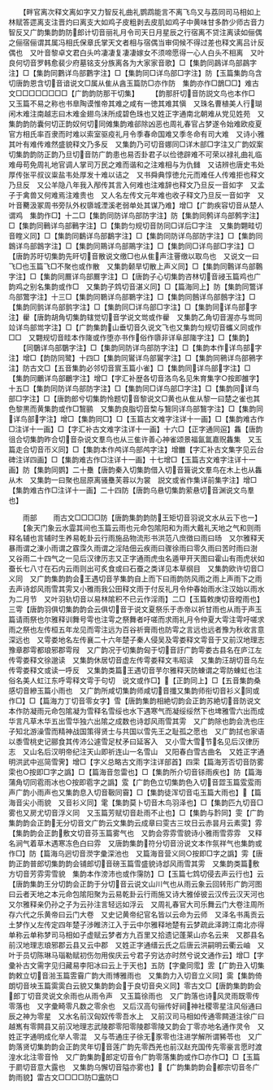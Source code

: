 <!-- { "loadSidebar": true } -->
　　【畔官离次释文离如字又力智反礼曲礼鹦鹉能言不离飞鸟又与荔同司马相如上林赋答遝离支注晋灼曰离支大如鸡子皮粗剥去皮肌如鸡子中黄味甘多酢少师古音力智反又广韵集韵韵防郎计切音丽礼月令司天日月星辰之行宿离不贷注离读如俪偶之俪宿俪谓其属冯相氏保章氏掌天文者相与宿偶当审伺候不得过差也释文离吕计反偶也　又叶音黎卓文君白头吟凄凄复凄凄嫁女不须啼愿得一心人白头不相离　又叶良何切音罗韩愈裴少府墓铭支分族离各为大家家音歌】□【集韵同鷐详鸟部鷐字注】□【集韵同鷜详鸟部鷜字注】□【集韵同□详鸟部□字注】防【玉篇集韵乌含切唐韵恩含切音谙说文□属从隹从酓玉篇防□亦作防　集韵亦作□鶕□□】难古文□□□□□□□□【广韵韵防那干切集】
　　【韵那肝切音防説文鸟也本作□　又玉篇不易之称也书臯陶谟惟帝其难之咸有一徳其难其愼　又珠名曹植美人行瑚闲木难注南越志曰木难金翅鸟沬所成碧色珠也又姓正字通南北朝难从党见姓苑　又集韵韵防囊何切正韵奴何切同傩集韵难郤除凶恶也周礼春官占梦遂令始难欧疫夏官方相氏率百隶而时难以索室驱疫礼月令季春命国难又季冬命有司大难　又诗小雅其叶有难传难然盛貌释文乃多反　又集韵乃可切音娜同□详木部□字注又广韵奴案切集韵韵防正韵乃旦切音防广韵患也易否卦君子以俭徳辟难不可荣以禄礼曲礼临难毋苟免周礼地官调人掌司万民之难而谐和之注难相与为仇雠　又诘辨也唐史韦处厚传张平叔议粜盐韦处厚发十难以诘之　又书舜典惇徳允元而难任人传难拒也释文乃旦反　又公羊隐八年我入邴传其言入何难也注难辞也释文乃旦反一音如字　又孟子于禽兽又何难焉注难贵也　又人名左传文元年难也收子释文乃旦反一音如字　又叶音臡汲冢周书旁队外权隳城湮溪老弱单处其谋乃难】增□【广韵疾容切音从楚人谓鸡　集韵作□】十二□【集韵同防详鸟部防字注】防【集韵同鹩详鸟部鹩字注】□【集韵同鷨详鸟部鷨字注】□【集韵匀规切音防同□详后□字注　又集韵翾畦切音睳义同】□【集韵同鷭详鸟部鷭字注】□【集韵同防详鸟部防字注】□【集韵同鷱详鸟部鷱字注】□【集韵同鷶详鸟部鷶字注】□【集韵同□详鸟部□字注】□【唐韵苏旴切集韵先旰切音散说文缴□也从隹声注罾缴以取鸟也　又说文一曰飞□也玉篇飞□不聚也或作散　又集韵颡旱切散上声义同】□【集韵同鷣详鸟部鷣字注】□【集韵同鷢详鸟部鷢字注】□【唐韵子心切集韵咨林切音祲玉篇鸡也广韵鸡之别名集韵或作□　又集韵子鸩切音湛义同】□【篇海同上】防【集韵同鷩详鸟部鷩字注】十三□【集韵同鸅详鸟部鸅字注】□【集韵同鷾详鸟部鷾字注】□【集韵同鹯详鸟部鹯字注】□【集韵同□详鸟部□字注】□【集韵同详鸟部字注】雤【唐韵胡角切集韵辖觉切音学说文鸴或作雤　又集韵乙角切音渥亦与鸴同竝详鸟部鸴字注】□【广韵集韵山垂切音久说文飞也又集韵匀规切音蠵义同或作□□　又翾规切音眭本作隓或作堕亦书作俗作隳非详阜部隓字注】□【集韵】
　　【同鸀详鸟部鸀字注】□【集韵同防详鸟部防字注】□【集韵本作详鸟部字注】增□【韵防同鹭】十四□【集韵同鸑详鸟部鸑字注】□【集韵同鸋详鸟部鸋字注】防古文□【五音集韵必邻切音賔玉篇小雀】□【集韵同详鸟部字注】□【集韵同鸍详鸟部鸍字注】增□【字汇补歴各切音洛鸟名见朱育集字○按即雒字】十五□【集韵同防详鸟部防字注】□【集韵同□详鸟部□字注】□【集韵同详鸟部□字注】□【唐韵郎兮切集韵怜题切音黎说文□黄也从隹从黎一曰楚之雀也其色黎黒而黄集韵或作□鵹鹂　又集韵良脂切音棃与鵹同详鸟部鵹字注】□【集韵同详鸟部字注】增□【集韵同□】□【玉篇古文难字注详十一画】□【集韵难古作□注详十一画】□【字汇补古文难字注详十一画】十六□【正字通同逭】雥【唐韵徂合切集韵昨合切音杂说文羣鸟也从三隹许善心神雀颂景福氤氲嘉贶雥集　又玉篇走合切音帀义同】□【集韵本作鸬详鸟部鸬字注】增雦【字汇补古文集字见云台碑注详四画】□【集韵难古作□注详十一画】十七增□【玉篇古文难字注详十一画】防【集韵同鹦】二十雧【唐韵秦入切集韵借入切音箿说文羣鸟在木上也从雥从木　又集韵一曰聚也屈原离骚雧芙蓉以为裳　説文或省作集详前集字注】增□【集韵难古作□注详十一画】二十四防【唐韵乌悬切集韵萦悬切音渊说文鸟羣也】

　　雨部
　　雨古文□□□□防【唐韵集韵韵防王矩切音羽说文水从云下也一】
　　【象天门象云水霝其间也玉篇云雨也元命包隂阳和为雨大戴礼天地之气和则雨释名辅也言辅时生养易乾卦云行雨施品物流形书洪范八庶徴曰雨曰旸　又尔雅释天暴雨谓之涷小雨谓之霡霂久雨谓之淫陆佃云疾雨曰骤徐雨曰零久雨曰苦时雨曰澍　又谷雨二十四气之一见后汉律历志又正字通雨虎虫名遁甲开天图曰霍山有雨虎状如蚕长七八寸在石内云雨则出可炙食或曰石蚕之类详见本草纲目　又集韵欧许切音□义同　又广韵集韵韵会王遇切音芋集韵自上而下曰雨韵防风雨之雨上声雨下之雨去声诗邶风雨雪其雱又小雅雨我公田释文雨于付反礼月令仲春始雨水注汉始以雨水为二月节　又叶羽轨切音以易林隂积不已云作淫雨】二□【玉篇敕庚切音瞠雨也】三雩【唐韵羽俱切集韵韵会云俱切音于说文夏祭乐于赤帝以祈甘雨也从雨于声玉篇请雨祭也尔雅释训舞号雩也注雩之祭舞者吁嗟而求雨礼月令仲夏大雩注雩吁嗟求雨之祭也左传桓五年龙见而雩注远为百谷祈膏雨也防雩之言远也远者豫为秋收言意深远也　又雩娄地名左传襄二十六年楚子秦人侵吴及雩娄释文雩音于又前汉地理志豫章郡雩都琅邪郡雩叚　又广韵况于切集韵匈于切音訏广韵雩娄古县名在庐江左传雩娄释文徐邈读　又集韵休居切音虚左传雩娄释文韦昭读　又集韵汪胡切音乌左传雩娄释文或读一呼反　又集韵类篇王遇切音芋尔雅释天防蝀谓之雩防蝀虹也注俗名美人虹江东呼雩释文雩于句切　说文或作□】【正韵同上】□【五音集韵桑感切音縿玉篇小雨也　又广韵所咸切集韵师咸切音攕又集韵师衔切音衫义同或作□】□【篇海力丁切音零女字】雪【唐韵集韵相絶切韵会正韵苏絶切音防说文本作防凝雨元命包隂凝为雪释名雪绥也水下遇寒气而凝绥绥然下也埤雅雪六出而成华言凡草木华五出雪华独六出隂之成数也诗邶风雨雪其雱　又广韵除也韵会洗也庄子知北游澡雪而精神战国策得贤士与共国以雪先王之耻孤之愿也　又广韵拭也家语以黍雪桃史记郦食其传沛公遽雪足杖矛曰延客入　又小雪大雪节名见后汉律历志　又山名后汉明帝纪注天山即祈连山一名雪山　又阳春白雪古曲名　又姓正字通明洪武中巡简雪霁】增□【字义总略古文雨字注详部首】四雬【篇海芳否切音防雾雬也○按即□字之譌】□【篇海音忽雷也】□【集韵所介切音铩雨疾也】防【篇海蒲角切同雹雨冰也○按即雹字之譌】雭【广韵色立切集韵色入切音歰玉篇雭雭雨声广韵小雨声也又集韵息入切音靸同霫】□【集韵徒浑切音屯玉篇大雨也】【篇海音尖小雨貌　又音衫义同】雮【集韵莫卜切音木鸟羽泽也】□【集韵匹九切音□雾也又房尤切音浮义同　又玉篇芳赋切音赴雨不止也】□【集韵与霒同】雯【广韵集韵韵会正韵无分切音文广韵云文集韵云成章曰雯古三坟日云赤昙月云素雯】雰【集韵韵会正韵敷文切音芬玉篇雾气也　又韵会雰雰雪貌诗小雅雨雪雰雰　又释名涧气着草木遇寒冻色白曰雰　又唐韵集韵符分切音汾说文本作氛祥气也集韵或作□】防【篇海乌迥切音濙字彚深池也　又篇海音营义同○按即□字之譌】雱【唐韵正韵普郎切集韵韵会铺郎切音磅玉篇雪盛貌诗邶风雨雪其雱　又集韵类篇敷方切音芳雰雱雪貌　集韵本作滂沛也或作霶防】□【玉篇七鸩切侵去声云行也】云【唐韵集韵王分切韵会正韵于分切音云说文山川气也从雨云象云回转形广韵河图曰云者天地之本元命包隂阳聚为云易乾卦云行雨施又诗大雅倬彼云汉传云汉天河也　又尔雅释亲仍孙之子为云孙注言轻远如浮云　又周礼春官大司乐舞云门大卷注周所存六代之乐黄帝曰云门大卷　又史记黄帝纪官名皆以云命为云师　又泽名书禹贡云土梦作乂左传定四年楚子渉睢济江入于云中尔雅释地楚有云梦疏此泽跨江南北亦得单称云单称梦司马相如子虚赋云梦者方九百里又拾遗记蓬莱山亦名云来　又郡县名前汉地理志琅邪郡云县又云中郡　又姓正字通缙云氏之后唐云洪嗣明云衢云岫　又叶于员切陈琳马瑙勒赋初伤勿用俟庆云兮君子穷达亦时然兮说文通作云】增□【字彚补古文需字见归藏易李阳冰曰云上于天也】五防【字彚同霐】雴【广韵丑入切集韵敕立切音湁玉篇雴霫广韵大雨博雅雨也　又集韵力入切音立义同】雵【集韵倚朗切音坱玉篇雵雵白云貌又集韵韵会于良切音央义同】零古文□【唐韵集韵韵会郎丁切音灵说文余雨也从雨令声　又玉篇徐雨也　又广韵落也诗风灵雨既零传零落也　又字彚畸零凡数之零余也　又后汉高句骊传好祠神社稷零星注风俗通曰辰之神为零星　又水名前汉匈奴传零吾水上　又前汉司马相如传通零闗道注徐广曰越嶲有零闗县又前汉地理志武陵郡零阳零陵郡零陵又韵会丁零亦地名通作灵令　又姓正字通明成化举人零混　又与苓通庄子徐无豕零也注进学解所谓豨苓也　又广韵落贤切集韵韵会正韵灵年切音莲广韵先零西羌也前汉赵充国传先零豪言愿时渡湟水北注零音怜　又广韵集韵郎定切音令广韵零落集韵或作□亦作□】□【玉篇于罽切音意大露也　又集韵乌懈切音隘亦雾也】【广韵集韵韵会都宗切音冬广韵雨貌】雷古文□□□□防□靁防□
